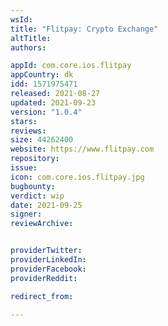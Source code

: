 ```yaml
---
wsId: 
title: "Flitpay: Crypto Exchange"
altTitle: 
authors:

appId: com.core.ios.flitpay
appCountry: dk
idd: 1571975471
released: 2021-08-27
updated: 2021-09-23
version: "1.0.4"
stars: 
reviews: 
size: 44262400
website: https://www.flitpay.com
repository: 
issue: 
icon: com.core.ios.flitpay.jpg
bugbounty: 
verdict: wip
date: 2021-09-25
signer: 
reviewArchive:


providerTwitter: 
providerLinkedIn: 
providerFacebook: 
providerReddit: 

redirect_from:

---
```


